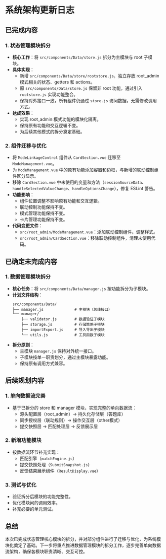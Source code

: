# 系统架构更新日志

## 已完成内容

### 1. 状态管理模块拆分
- **核心工作**：将 `src/components/Data/store.js` 拆分为主模块与 root 子模块。
- **具体实现**：
  - 新增 `src/components/Data/store/rootstore.js`，独立存放 root_admin 模式相关的状态、getters 和 actions。
  - 原 `src/components/Data/store.js` 保留非 root 功能，通过引入 `rootstore.js` 实现功能整合。
  - 保持对外接口一致，所有组件仍通过 `store.js` 访问数据，无需修改调用方式。
- **达成效果**：
  - 实现 root_admin 模式功能的模块化隔离。
  - 保持原有功能和交互逻辑不变。
  - 为后续其他模式的拆分奠定基础。

### 2. 组件迁移与优化
- 将 `ModeLinkageControl` 组件从 `CardSection.vue` 迁移至 `ModeManagement.vue`。
- 为 `ModeManagement.vue` 中的原有功能添加容器和边框，与新增的联动控制组件区分显示。
- 移除 `CardSection.vue` 中未使用的变量和方法（`sessionSourceData`、`handleSelectedValueChange`、`handleOptionsChange`），修复 ESLint 警告。
- **功能影响**：
  - 组件位置调整不影响原有功能和交互逻辑。
  - 联动控制功能保持不变。
  - 模式管理功能保持不变。
  - 卡片管理功能保持不变。
- **代码变更文件**：
  - `src/root_admin/ModeManagement.vue`：添加联动控制组件，调整样式。
  - `src/root_admin/CardSection.vue`：移除联动控制组件，清理未使用代码。

## 已确定未完成内容

### 1. 数据管理模块拆分
- **核心任务**：将 `src/components/Data/manager.js` 按功能拆分为子模块。
- **计划文件结构**：
  ```
  src/components/Data/
  ├── manager.js              # 主模块（总线接口）
  └── manager/
      ├── validator.js        # 数据验证子模块
      ├── storage.js          # 存储策略子模块
      ├── importExport.js     # 导入导出子模块
      └── utils.js            # 工具函数子模块
  ```
- **拆分原则**：
  - 主模块 `manager.js` 保持对外统一接口。
  - 子模块按单一职责划分，通过主模块暴露功能。
  - 保持原有调用方式兼容。

## 后续规划内容

### 1. 单向数据流完善
- 基于已拆分的 store 和 manager 模块，实现完整的单向数据流：
  - 源头配置层（root_admin）→ 持久化存储层（答题库）
  - 同步授权层（联动规则）→ 操作交互层（other模式）
  - 提交快照层 → 匹配处理层 → 反馈展示层

### 2. 新增功能模块
- 按数据流环节补充实现：
  - 匹配引擎（`matchEngine.js`）
  - 提交快照处理（`SubmitSnapshot.js`）
  - 反馈结果展示组件（`ResultDisplay.vue`）

### 3. 测试与优化
- 验证拆分后模块的功能完整性。
- 优化模块间的调用效率。
- 补充必要的单元测试。

## 总结
本次已完成状态管理核心模块的拆分，并对部分组件进行了迁移与优化，为系统模块化奠定了基础。下一步将重点推进数据管理模块的拆分工作，逐步完善单向数据流架构，确保各模块职责清晰、交互可控。

